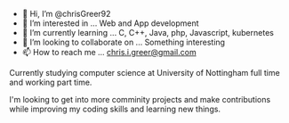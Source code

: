 - 👋 Hi, I’m @chrisGreer92
- 👀 I’m interested in ... Web and App development
- 🌱 I’m currently learning ... C, C++, Java, php, Javascript, kubernetes
- 💞️ I’m looking to collaborate on ... Something interesting
- 📫 How to reach me ... chris.i.greer@gmail.com

Currently studying computer science at University of Nottingham full time and working part time. 

I'm looking to get into more comminity projects and make contributions while improving my coding skills and learning new things.

<!---
chrisGreer92/chrisGreer92 is a ✨ special ✨ repository because its `README.md` (this file) appears on your GitHub profile.
You can click the Preview link to take a look at your changes.
--->
